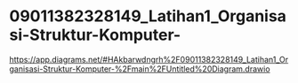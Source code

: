 # 09011382328149_Latihan1_Organisasi-Struktur-Komputer-

https://app.diagrams.net/#HAkbarwdngrh%2F09011382328149_Latihan1_Organisasi-Struktur-Komputer-%2Fmain%2FUntitled%20Diagram.drawio
